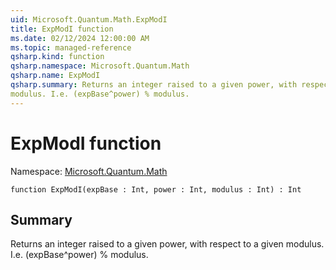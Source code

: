 ```yaml
---
uid: Microsoft.Quantum.Math.ExpModI
title: ExpModI function
ms.date: 02/12/2024 12:00:00 AM
ms.topic: managed-reference
qsharp.kind: function
qsharp.namespace: Microsoft.Quantum.Math
qsharp.name: ExpModI
qsharp.summary: Returns an integer raised to a given power, with respect to a given
modulus. I.e. (expBase^power) % modulus.
---
```


# ExpModI function

Namespace: [Microsoft.Quantum.Math](xref:Microsoft.Quantum.Math)

```qsharp
function ExpModI(expBase : Int, power : Int, modulus : Int) : Int
```

## Summary
Returns an integer raised to a given power, with respect to a given
modulus. I.e. (expBase^power) % modulus.

